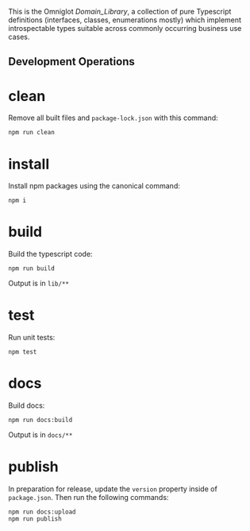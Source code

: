 This is the Omniglot _Domain_Library_, a collection of pure Typescript definitions
(interfaces, classes, enumerations mostly) which implement introspectable types
suitable across commonly occurring business use cases.

## Development Operations

# clean

Remove all built files and `package-lock.json` with this command:

```npm run clean```

# install

Install npm packages using the canonical command:

```npm i```

# build

Build the typescript code:

```npm run build```

Output is in `lib/**`

# test 

Run unit tests:

```npm test```

# docs

Build docs:

```npm run docs:build```

Output is in `docs/**`

# publish

In preparation for release, update the `version` property
inside of `package.json`. Then run the following commands:

```
npm run docs:upload
npm run publish
```


